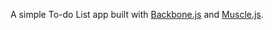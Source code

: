 A simple To-do List app built with [Backbone.js](http://backbonejs.org) and [Muscle.js](http://github.com/Palpiteros/muscle).
